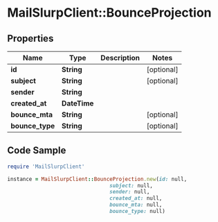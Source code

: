 # MailSlurpClient::BounceProjection

## Properties

Name | Type | Description | Notes
------------ | ------------- | ------------- | -------------
**id** | **String** |  | [optional] 
**subject** | **String** |  | [optional] 
**sender** | **String** |  | 
**created_at** | **DateTime** |  | 
**bounce_mta** | **String** |  | [optional] 
**bounce_type** | **String** |  | [optional] 

## Code Sample

```ruby
require 'MailSlurpClient'

instance = MailSlurpClient::BounceProjection.new(id: null,
                                 subject: null,
                                 sender: null,
                                 created_at: null,
                                 bounce_mta: null,
                                 bounce_type: null)
```


